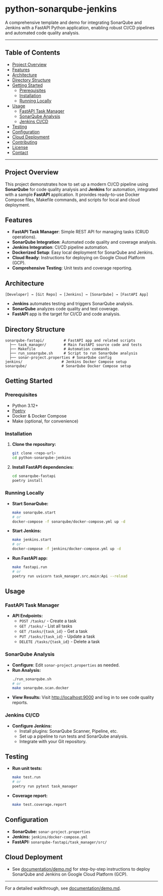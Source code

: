 # python-sonarqube-jenkins

A comprehensive template and demo for integrating SonarQube and Jenkins with a FastAPI Python application, enabling robust CI/CD pipelines and automated code quality analysis.

---

## Table of Contents

- [Project Overview](#project-overview)
- [Features](#features)
- [Architecture](#architecture)
- [Directory Structure](#directory-structure)
- [Getting Started](#getting-started)
  - [Prerequisites](#prerequisites)
  - [Installation](#installation)
  - [Running Locally](#running-locally)
- [Usage](#usage)
  - [FastAPI Task Manager](#fastapi-task-manager)
  - [SonarQube Analysis](#sonarqube-analysis)
  - [Jenkins CI/CD](#jenkins-cicd)
- [Testing](#testing)
- [Configuration](#configuration)
- [Cloud Deployment](#cloud-deployment)
- [Contributing](#contributing)
- [License](#license)
- [Contact](#contact)

---

## Project Overview

This project demonstrates how to set up a modern CI/CD pipeline using **SonarQube** for code quality analysis and **Jenkins** for automation, integrated with a sample **FastAPI** application. It provides ready-to-use Docker Compose files, Makefile commands, and scripts for local and cloud deployment.

## Features

- **FastAPI Task Manager**: Simple REST API for managing tasks (CRUD operations).
- **SonarQube Integration**: Automated code quality and coverage analysis.
- **Jenkins Integration**: CI/CD pipeline automation.
- **Dockerized Setup**: Easy local deployment for SonarQube and Jenkins.
- **Cloud Ready**: Instructions for deploying on Google Cloud Platform (GCP).
- **Comprehensive Testing**: Unit tests and coverage reporting.

## Architecture

```
[Developer] → [Git Repo] → [Jenkins] → [SonarQube] → [FastAPI App]
```

- **Jenkins** automates testing and triggers SonarQube analysis.
- **SonarQube** analyzes code quality and test coverage.
- **FastAPI** app is the target for CI/CD and code analysis.

## Directory Structure

```
sonarqube-fastapi/         # FastAPI app and related scripts
  ├── task_manager/        # Main FastAPI source code and tests
  ├── Makefile             # Automation commands
  ├── run_sonarqube.sh     # Script to run SonarQube analysis
  ├── sonar-project.properties # SonarQube config
jenkins/                  # Jenkins Docker Compose setup
sonarqube/                # SonarQube Docker Compose setup
```

## Getting Started

### Prerequisites

- Python 3.12+
- [Poetry](https://python-poetry.org/)
- Docker & Docker Compose
- Make (optional, for convenience)

### Installation

1. **Clone the repository:**
   ```sh
   git clone <repo-url>
   cd python-sonarqube-jenkins
   ```
2. **Install FastAPI dependencies:**
   ```sh
   cd sonarqube-fastapi
   poetry install
   ```

### Running Locally

- **Start SonarQube:**
  ```sh
  make sonarqube.start
  # or
  docker-compose -f sonarqube/docker-compose.yml up -d
  ```
- **Start Jenkins:**
  ```sh
  make jenkins.start
  # or
  docker-compose -f jenkins/docker-compose.yml up -d
  ```
- **Run FastAPI app:**
  ```sh
  make fastapi.run
  # or
  poetry run uvicorn task_manager.src.main:Api --reload
  ```

## Usage

### FastAPI Task Manager

- **API Endpoints:**
  - `POST /tasks/` - Create a task
  - `GET /tasks/` - List all tasks
  - `GET /tasks/{task_id}` - Get a task
  - `PUT /tasks/{task_id}` - Update a task
  - `DELETE /tasks/{task_id}` - Delete a task

### SonarQube Analysis

- **Configure**: Edit `sonar-project.properties` as needed.
- **Run Analysis:**
  ```sh
  ./run_sonarqube.sh
  # or
  make sonarqube.scan.docker
  ```
- **View Results:**
  Visit [http://localhost:9000](http://localhost:9000) and log in to see code quality reports.

### Jenkins CI/CD

- **Configure Jenkins:**
  - Install plugins: SonarQube Scanner, Pipeline, etc.
  - Set up a pipeline to run tests and SonarQube analysis.
  - Integrate with your Git repository.

## Testing

- **Run unit tests:**
  ```sh
  make test.run
  # or
  poetry run pytest task_manager
  ```
- **Coverage report:**
  ```sh
  make test.coverage.report
  ```

## Configuration

- **SonarQube:** `sonar-project.properties`
- **Jenkins:** `jenkins/docker-compose.yml`
- **FastAPI:** `sonarqube-fastapi/task_manager/src/`

## Cloud Deployment

- See [documentation/demo.md](documentation/demo.md) for step-by-step instructions to deploy SonarQube and Jenkins on Google Cloud Platform (GCP).

---

For a detailed walkthrough, see [documentation/demo.md](documentation/demo.md).

